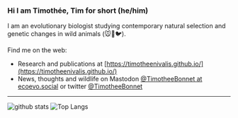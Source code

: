 ### Hi I am Timothée, Tim for short (he/him)

I am an evolutionary biologist studying contemporary natural selection and genetic changes in wild animals (🐭🦌🐦).

Find me on the web:
* Research and publications at [https://timotheenivalis.github.io/](https://timotheenivalis.github.io/)
* News, thoughts and wildlife on Mastodon [@TimotheeBonnet at ecoevo.social](https://ecoevo.social/@TimotheeBonnet) or twitter [@TimotheeBonnet](https://twitter.com/TimotheeBonnet)

---

![github stats](https://github-readme-stats.vercel.app/api?username=timotheenivalis&show_icons=true&theme=merko)
![Top Langs](https://github-readme-stats.vercel.app/api/top-langs/?username=timotheenivalis&langs_count=6&hide=javascript,go,html,css,tex,%20Emacs%20%Lisp,Groff,Perl,Lua&theme=merko)
